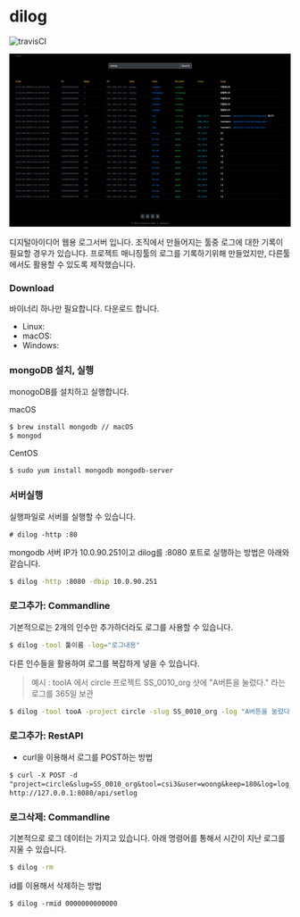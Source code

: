 # dilog

![travisCI](https://secure.travis-ci.org/digital-idea/dilog.png)

![screenshot](figures/screenshot01.png)

디지털아이디어 웹용 로그서버 입니다.
조직에서 만들어지는 툴중 로그에 대한 기록이 필요할 경우가 있습니다. 프로젝트 매니징툴의 로그를 기록하기위해 만들었지만, 다른툴에서도 활용할 수 있도록 제작했습니다.

### Download
바이너리 하나만 필요합니다. 다운로드 합니다.

- Linux:
- macOS:
- Windows:

### mongoDB 설치, 실행
monogoDB를 설치하고 실행합니다.

macOS
```bash
$ brew install mongodb // macOS
$ mongod
```

CentOS
```bash
$ sudo yum install mongodb mongodb-server
```

### 서버실행
실행파일로 서버를 실행할 수 있습니다.
```
# dilog -http :80
```

mongodb 서버 IP가 10.0.90.251이고 dilog를 :8080 포트로 실행하는 방법은 아래와 같습니다.

```bash
$ dilog -http :8080 -dbip 10.0.90.251
```


### 로그추가: Commandline
기본적으로는 2개의 인수만 추가하더라도 로그를 사용할 수 있습니다.

```bash
$ dilog -tool 툴이름 -log="로그내용"
```

다른 인수들을 활용하여 로그를 복잡하게 넣을 수 있습니다.

> 예시 : toolA 에서 circle 프로젝트 SS_0010_org 샷에 "A버튼을 눌렀다." 라는 로그를 365일 보관

```bash
$ dilog -tool tooA -project circle -slug SS_0010_org -log "A버튼을 눌렀다." -keep 365
```

### 로그추가: RestAPI
- curl을 이용해서 로그를 POST하는 방법

```
$ curl -X POST -d "project=circle&slug=SS_0010_org&tool=csi3&user=woong&keep=180&log=log_text" http://127.0.0.1:8080/api/setlog
```

### 로그삭제: Commandline
기본적으로 로그 데이터는 가지고 있습니다.
아래 명령어를 통해서 시간이 지난 로그를 지울 수 있습니다.

```bash
$ dilog -rm
```

id를 이용해서 삭제하는 방법
```
$ dilog -rmid 0000000000000
```
